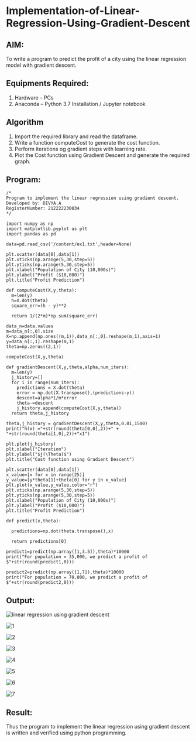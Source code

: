 # Implementation-of-Linear-Regression-Using-Gradient-Descent

## AIM:
To write a program to predict the profit of a city using the linear regression model with gradient descent.

## Equipments Required:
1. Hardware – PCs
2. Anaconda – Python 3.7 Installation / Jupyter notebook

## Algorithm
1. Import the required library and read the dataframe.
2. Write a function computeCost to generate the cost function.
3. Perform iterations og gradient steps with learning rate.
4. Plot the Cost function using Gradient Descent and generate the required graph.

## Program:
```
/*
Program to implement the linear regression using gradient descent.
Developed by: DIVYA.A
RegisterNumber: 212222230034
*/

import numpy as np
import matplotlib.pyplot as plt
import pandas as pd

data=pd.read_csv('/content/ex1.txt',header=None)

plt.scatter(data[0],data[1])
plt.xticks(np.arange(5,30,step=5))
plt.yticks(np.arange(5,30,step=5))
plt.xlabel("Population of City (10,000s)")
plt.ylabel("Profit ($10,000)")
plt.title("Profit Prediction")

def computeCost(X,y,theta):
  m=len(y)
  h=X.dot(theta)
  square_err=(h - y)**2

  return 1/(2*m)*np.sum(square_err)

data_n=data.values
m=data_n[:,0].size
X=np.append(np.ones((m,1)),data_n[:,0].reshape(m,1),axis=1)
y=data_n[:,1].reshape(m,1)
theta=np.zeros((2,1))

computeCost(X,y,theta)

def gradientDescent(X,y,theta,alpha,num_iters):
  m=len(y)
  j_history=[]
  for i in range(num_iters):
    predictions = X.dot(theta)
    error = np.dot(X.transpose(),(predictions-y))
    descent=alpha*1/m*error
    theta-=descent
    j_history.append(computeCost(X,y,theta))
  return theta,j_history

theta,j_history = gradientDescent(X,y,theta,0.01,1500)
print("h(x) ="+str(round(theta[0,0],2))+" + "+str(round(theta[1,0],2))+"x1")

plt.plot(j_history)
plt.xlabel("Iteration")
plt.ylabel("$j(\Theta)$")
plt.title("Cost function using Gradient Descent")

plt.scatter(data[0],data[1])
x_value=[x for x in range(25)]
y_value=[y*theta[1]+theta[0] for y in x_value]
plt.plot(x_value,y_value,color="r")
plt.xticks(np.arange(5,30,step=5))
plt.yticks(np.arange(5,30,step=5))
plt.xlabel("Population of City (10,000s)")
plt.ylabel("Profit ($10,000)")
plt.title("Profit Prediction")

def predict(x,theta):

  predictions=np.dot(theta.transpose(),x)

  return predictions[0]

predict1=predict(np.array([1,3.5]),theta)*10000
print("For population = 35,000, we predict a profit of $"+str(round(predict1,0)))

predict2=predict(np.array([1,7]),theta)*10000
print("For population = 70,000, we predict a profit of $"+str(round(predict2,0)))
```

## Output:
![linear regression using gradient descent](sam.png)

![1](https://github.com/Divya110205/Implementation-of-Linear-Regression-Using-Gradient-Descent/assets/119404855/07f36042-a753-442a-b95b-9fb0f1b5e28b)

![2](https://github.com/Divya110205/Implementation-of-Linear-Regression-Using-Gradient-Descent/assets/119404855/1f574425-09eb-4f09-8b76-3e140faef3df)

![3](https://github.com/Divya110205/Implementation-of-Linear-Regression-Using-Gradient-Descent/assets/119404855/3227b8dc-1a1c-4ab3-9229-a1c4cfa5711f)

![4](https://github.com/Divya110205/Implementation-of-Linear-Regression-Using-Gradient-Descent/assets/119404855/36c50925-5b12-4e8b-a777-d8feb3274d1e)

![5](https://github.com/Divya110205/Implementation-of-Linear-Regression-Using-Gradient-Descent/assets/119404855/54370703-0419-4d0d-bce3-939f17cd351a)

![6](https://github.com/Divya110205/Implementation-of-Linear-Regression-Using-Gradient-Descent/assets/119404855/d2770aad-754b-4589-99e5-594b00a3b08c)

![7](https://github.com/Divya110205/Implementation-of-Linear-Regression-Using-Gradient-Descent/assets/119404855/98cdfefa-f6f4-483e-9828-c99b2b99ef1d)

## Result:
Thus the program to implement the linear regression using gradient descent is written and verified using python programming.
